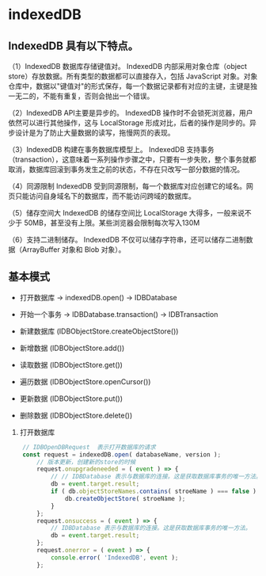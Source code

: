 # indexedDB

## IndexedDB 具有以下特点。

（1）IndexedDB 数据库存储键值对。 IndexedDB 内部采用对象仓库（object store）存放数据。所有类型的数据都可以直接存入，包括 JavaScript 对象。对象仓库中，数据以"键值对"的形式保存，每一个数据记录都有对应的主键，主键是独一无二的，不能有重复，否则会抛出一个错误。

（2）IndexedDB API主要是异步的。 IndexedDB 操作时不会锁死浏览器，用户依然可以进行其他操作，这与 LocalStorage 形成对比，后者的操作是同步的。异步设计是为了防止大量数据的读写，拖慢网页的表现。

（3）IndexedDB 构建在事务数据库模型上。 IndexedDB 支持事务（transaction），这意味着一系列操作步骤之中，只要有一步失败，整个事务就都取消，数据库回滚到事务发生之前的状态，不存在只改写一部分数据的情况。

（4）同源限制 IndexedDB 受到同源限制，每一个数据库对应创建它的域名。网页只能访问自身域名下的数据库，而不能访问跨域的数据库。

（5）储存空间大 IndexedDB 的储存空间比 LocalStorage 大得多，一般来说不少于 50MB，甚至没有上限。某些浏览器会限制每次写入130M

（6）支持二进制储存。 IndexedDB 不仅可以储存字符串，还可以储存二进制数据（ArrayBuffer 对象和 Blob 对象）。


## 基本模式

- 打开数据库 -> indexedDB.open() -> IDBDatabase
- 开始一个事务 -> IDBDatabase.transaction() -> IDBTransaction

- 新建数据库 (IDBObjectStore.createObjectStore())
- 新增数据 (IDBObjectStore.add())
- 读取数据 (IDBObjectStore.get())
- 遍历数据 (IDBObjectStore.openCursor())
- 更新数据 (IDBObjectStore.put())
- 删除数据 (IDBObjectStore.delete())

1. 打开数据库
```javascript
    // IDBOpenDBRequest  表示打开数据库的请求
    const request = indexedDB.open( databaseName, version );
        // 版本更新，创建新的store的时候
        request.onupgradeneeded = ( event ) => {
            // // IDBDatabase 表示与数据库的连接。这是获取数据库事务的唯一方法。
            db = event.target.result;
            if ( db.objectStoreNames.contains( stroeName ) === false ) {
                db.createObjectStore( stroeName );
            }
        };
        request.onsuccess = ( event ) => {
            // IDBDatabase 表示与数据库的连接。这是获取数据库事务的唯一方法。
            db = event.target.result;
        };
        request.onerror = ( event ) => {
            console.error( 'IndexedDB', event );
        };

 ```